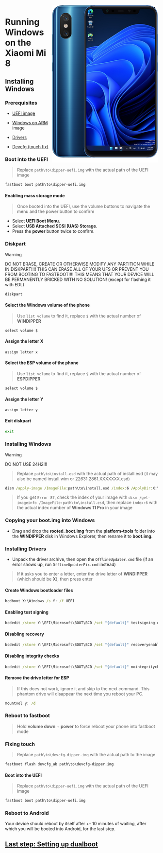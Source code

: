 <img align="right" src="https://github.com/n00b69/woa-dipper/blob/main/dipper.png" width="350" alt="Windows 11 running on dipper">

# Running Windows on the Xiaomi Mi 8

## Installing Windows

### Prerequisites
- [UEFI image](https://github.com/n00b69/woa-dipper/releases/tag/UEFI)

- [Windows on ARM image](https://arkt-7.github.io/woawin/)
  
- [Drivers](https://github.com/n00b69/woa-dipper/releases/tag/Drivers)

- [Devcfg (touch fix)](https://github.com/n00b69/woa-dipper/releases/download/Files/devcfg-dipper.img)

### Boot into the UEFI
> Replace `path\to\dipper-uefi.img` with the actual path of the UEFI image
```cmd
fastboot boot path\to\dipper-uefi.img
```

#### Enabling mass storage mode
> Once booted into the UEFI, use the volume buttons to navigate the menu and the power button to confirm
- Select **UEFI Boot Menu**.
- Select **USB Attached SCSI (UAS) Storage**.
- Press the **power** button twice to confirm.

### Diskpart
> [!WARNING]
> DO NOT ERASE, CREATE OR OTHERWISE MODIFY ANY PARTITION WHILE IN DISKPART!!!! THIS CAN ERASE ALL OF YOUR UFS OR PREVENT YOU FROM BOOTING TO FASTBOOT!!!! THIS MEANS THAT YOUR DEVICE WILL BE PERMANENTLY BRICKED WITH NO SOLUTION! (except for flashing it with EDL)
```cmd
diskpart
```

#### Select the Windows volume of the phone
> Use `list volume` to find it, replace `$` with the actual number of **WINDIPPER**
```diskpart
select volume $
``` 

#### Assign the letter X
```diskpart
assign letter x
``` 

#### Select the ESP volume of the phone
> Use `list volume` to find it, replace `$` with the actual number of **ESPDIPPER**
```diskpart
select volume $
``` 

#### Assign the letter Y
```diskpart
assign letter y
```

#### Exit diskpart
```cmd
exit
```

### Installing Windows
> [!Warning]
> DO NOT USE 24H2!!!

> Replace `path\to\install.esd` with the actual path of install.esd (it may also be named install.wim or 22631.2861.XXXXXXX.esd)

```cmd
dism /apply-image /ImageFile:path\to\install.esd /index:6 /ApplyDir:X:\
```

> If you get `Error 87`, check the index of your image with `dism /get-imageinfo /ImageFile:path\to\install.esd`, then replace `index:6` with the actual index number of **Windows 11 Pro** in your image

### Copying your boot.img into Windows
- Drag and drop the **rooted_boot.img** from the **platform-tools** folder into the **WINDIPPER** disk in Windows Explorer, then rename it to **boot.img**.

### Installing Drivers
- Unpack the driver archive, then open the `OfflineUpdater.cmd` file (if an error shows up, run `OfflineUpdaterFix.cmd` instead)

> If it asks you to enter a letter, enter the drive letter of **WINDIPPER** (which should be **X**), then press enter
  
#### Create Windows bootloader files
```cmd
bcdboot X:\Windows /s Y: /f UEFI
```

#### Enabling test signing
```cmd
bcdedit /store Y:\EFI\Microsoft\BOOT\BCD /set "{default}" testsigning on
```

#### Disabling recovery
```cmd
bcdedit /store Y:\EFI\Microsoft\BOOT\BCD /set "{default}" recoveryenabled no
```

#### Disabling integrity checks
```cmd
bcdedit /store Y:\EFI\Microsoft\BOOT\BCD /set "{default}" nointegritychecks on
```

#### Remove the drive letter for ESP
> If this does not work, ignore it and skip to the next command. This phantom drive will disappear the next time you reboot your PC.
```cmd
mountvol y: /d
```

### Reboot to fastboot
> Hold **volume down** + **power** to force reboot your phone into fastboot mode

### Fixing touch
> Replace `path\to\devcfg-dipper.img` with the actual path to the image
```cmd
fastboot flash devcfg_ab path\to\devcfg-dipper.img
```

#### Boot into the UEFI
> Replace `path\to\dipper-uefi.img` with the actual path of the UEFI image
```cmd
fastboot boot path\to\dipper-uefi.img
```

### Reboot to Android
Your device should reboot by itself after +- 10 minutes of waiting, after which you will be booted into Android, for the last step.

## [Last step: Setting up dualboot](/guide/4-dualboot.md)

















